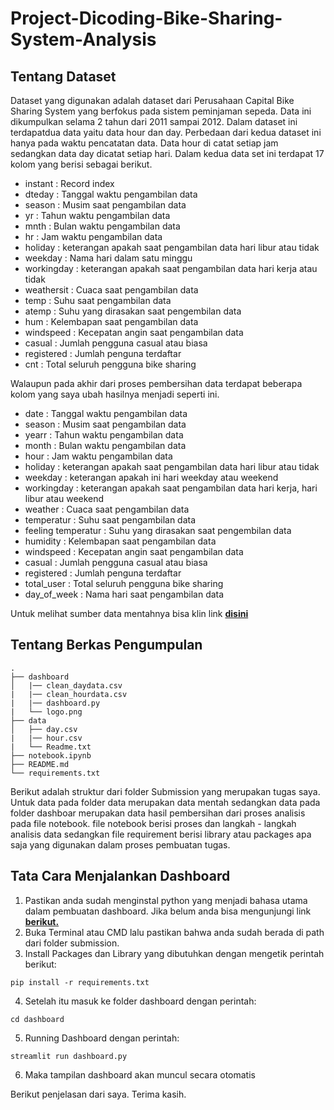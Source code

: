 # Project-Dicoding-Bike-Sharing-System-Analysis

## Tentang Dataset
Dataset yang digunakan adalah dataset dari Perusahaan Capital Bike Sharing System yang berfokus pada sistem peminjaman sepeda. Data ini dikumpulkan selama 2 tahun dari 2011 sampai 2012. Dalam dataset ini terdapatdua data yaitu data hour dan day. Perbedaan dari kedua dataset ini hanya pada waktu pencatatan data. Data hour di catat setiap jam sedangkan data day dicatat setiap hari. Dalam kedua data set ini terdapat 17 kolom yang berisi sebagai berikut.
- instant : Record index
- dteday : Tanggal waktu pengambilan data
- season : Musim saat pengambilan data
- yr : Tahun waktu pengambilan data
- mnth : Bulan waktu pengambilan data
- hr : Jam waktu pengambilan data
- holiday : keterangan apakah saat pengambilan data hari libur atau tidak
- weekday : Nama hari dalam satu minggu
- workingday : keterangan apakah saat pengambilan data hari kerja atau tidak
- weathersit : Cuaca saat pengambilan data
- temp : Suhu saat pengambilan data
- atemp : Suhu yang dirasakan saat pengembilan data
- hum : Kelembapan saat pengambilan data
- windspeed : Kecepatan angin saat pengambilan data
- casual : Jumlah pengguna casual atau biasa
- registered : Jumlah penguna terdaftar
- cnt : Total seluruh pengguna bike sharing

Walaupun pada akhir dari proses pembersihan data terdapat beberapa kolom yang saya ubah hasilnya menjadi seperti ini.
- date : Tanggal waktu pengambilan data
- season : Musim saat pengambilan data
- yearr : Tahun waktu pengambilan data
- month : Bulan waktu pengambilan data
- hour : Jam waktu pengambilan data
- holiday : keterangan apakah saat pengambilan data hari libur atau tidak
- weekday : keterangan apakah ini hari weekday atau weekend
- workingday : keterangan apakah saat pengambilan data hari kerja, hari libur atau weekend
- weather : Cuaca saat pengambilan data
- temperatur : Suhu saat pengambilan data
- feeling temperatur : Suhu yang dirasakan saat pengembilan data
- humidity : Kelembapan saat pengambilan data
- windspeed : Kecepatan angin saat pengambilan data
- casual : Jumlah pengguna casual atau biasa
- registered : Jumlah penguna terdaftar
- total_user : Total seluruh pengguna bike sharing
- day_of_week : Nama hari saat pengambilan data

Untuk melihat sumber data mentahnya bisa klin link [**disini**](https://www.kaggle.com/datasets/lakshmi25npathi/bike-sharing-dataset/data)

## Tentang Berkas Pengumpulan
```
.
├── dashboard
│   |── clean_daydata.csv
|   |── clean_hourdata.csv
|   |── dashboard.py
|   └── logo.png
├── data
│   ├── day.csv
|   |── hour.csv
|   └── Readme.txt
├── notebook.ipynb
├── README.md
└── requirements.txt
```
Berikut adalah struktur dari folder Submission yang merupakan tugas saya. Untuk data pada folder data merupakan data mentah sedangkan data pada folder dashboar merupakan data hasil pembersihan dari proses analisis pada file notebook. file notebook berisi proses dan langkah - langkah analisis data sedangkan file requirement berisi library atau packages apa saja yang digunakan dalam proses pembuatan tugas.
## Tata Cara Menjalankan Dashboard
1. Pastikan anda sudah menginstal python yang menjadi bahasa utama dalam pembuatan dashboard. Jika belum anda bisa mengunjungi link [**berikut.**](https://www.python.org/downloads/windows/)
2. Buka Terminal atau CMD lalu pastikan bahwa anda sudah berada di path dari folder submission.
3. Install Packages dan Library yang dibutuhkan dengan mengetik perintah berikut:
```
pip install -r requirements.txt
```
4. Setelah itu masuk ke folder dashboard dengan perintah:

``` 
cd dashboard
```
5. Running Dashboard dengan perintah:
```
streamlit run dashboard.py
```
6. Maka tampilan dashboard akan muncul secara otomatis

Berikut penjelasan dari saya. Terima kasih.
